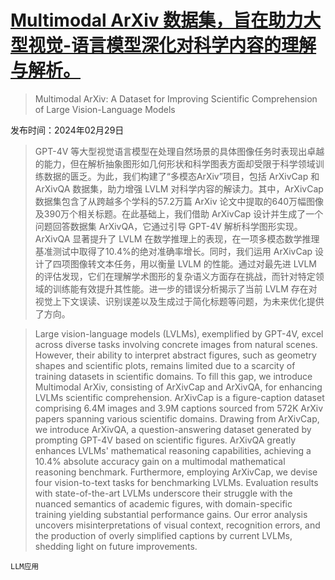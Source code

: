 # [Multimodal ArXiv 数据集，旨在助力大型视觉-语言模型深化对科学内容的理解与解析。](https://arxiv.org/abs/2403.00231)

> Multimodal ArXiv: A Dataset for Improving Scientific Comprehension of Large Vision-Language Models

发布时间：2024年02月29日

> GPT-4V 等大型视觉语言模型在处理自然场景的具体图像任务时表现出卓越的能力，但在解析抽象图形如几何形状和科学图表方面却受限于科学领域训练数据的匮乏。为此，我们构建了“多模态ArXiv”项目，包括 ArXivCap 和 ArXivQA 数据集，助力增强 LVLM 对科学内容的解读力。其中，ArXivCap 数据集包含了从跨越多个学科的57.2万篇 ArXiv 论文中提取的640万幅图像及390万个相关标题。在此基础上，我们借助 ArXivCap 设计并生成了一个问题回答数据集 ArXivQA，它通过引导 GPT-4V 解析科学图形实现。ArXivQA 显著提升了 LVLM 在数学推理上的表现，在一项多模态数学推理基准测试中取得了10.4%的绝对准确率增长。同时，我们运用 ArXivCap 设计了四项图像转文本任务，用以衡量 LVLM 的性能。通过对最先进 LVLM 的评估发现，它们在理解学术图形的复杂语义方面存在挑战，而针对特定领域的训练能有效提升其性能。进一步的错误分析揭示了当前 LVLM 存在对视觉上下文误读、识别误差以及生成过于简化标题等问题，为未来优化提供了方向。

> Large vision-language models (LVLMs), exemplified by GPT-4V, excel across diverse tasks involving concrete images from natural scenes. However, their ability to interpret abstract figures, such as geometry shapes and scientific plots, remains limited due to a scarcity of training datasets in scientific domains. To fill this gap, we introduce Multimodal ArXiv, consisting of ArXivCap and ArXivQA, for enhancing LVLMs scientific comprehension. ArXivCap is a figure-caption dataset comprising 6.4M images and 3.9M captions sourced from 572K ArXiv papers spanning various scientific domains. Drawing from ArXivCap, we introduce ArXivQA, a question-answering dataset generated by prompting GPT-4V based on scientific figures. ArXivQA greatly enhances LVLMs' mathematical reasoning capabilities, achieving a 10.4% absolute accuracy gain on a multimodal mathematical reasoning benchmark. Furthermore, employing ArXivCap, we devise four vision-to-text tasks for benchmarking LVLMs. Evaluation results with state-of-the-art LVLMs underscore their struggle with the nuanced semantics of academic figures, with domain-specific training yielding substantial performance gains. Our error analysis uncovers misinterpretations of visual context, recognition errors, and the production of overly simplified captions by current LVLMs, shedding light on future improvements.

`LLM应用`
